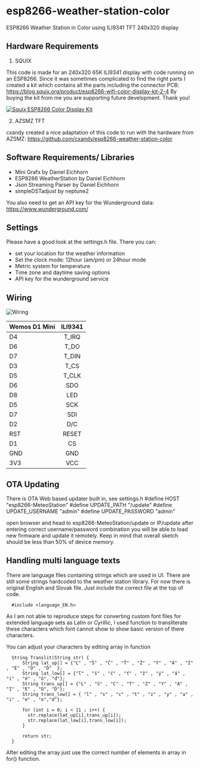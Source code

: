 # esp8266-weather-station-color

ESP8266 Weather Station in Color using ILI9341 TFT 240x320 display

## Hardware Requirements

1. SQUIX

This code is made for an 240x320 65K ILI9341 display with code running on an ESP8266.
Since it was sometimes complicated to find the right parts I created a kit which contains all the parts including the connector PCB:
https://blog.squix.org/product/esp8266-wifi-color-display-kit-2-4
By buying the kit from me you are supporting future development. Thank you!

[![Squix ESP8266 Color Display Kit](resources/ESP8266ColorDisplayKit.png)](https://blog.squix.org/product/esp8266-wifi-color-display-kit-2-4)

2. AZSMZ TFT

cxandy created a nice adaptation of this code to run with the hardware from AZSMZ:
https://github.com/cxandy/esp8266-weather-station-color



## Software Requirements/ Libraries
 * Mini Grafx by Daniel Eichhorn
 * ESP8266 WeatherStation by Daniel Eichhorn
 * Json Streaming Parser by Daniel Eichhorn
 * simpleDSTadjust by neptune2

You also need to get an API key for the Wunderground data: https://www.wunderground.com/

## Settings
Please have a good look at the settings.h file. There you can:
 * set your location for the weather information
 * Set the clock mode: 12hour (am/pm) or 24hour mode
 * Metric system for temperature
 * Time zone and daytime saving options
 * API key for the wunderground service

## Wiring

![Wiring](resources/PlaneSpotterWiring.png)

| Wemos D1 Mini | ILI9341      |
| ------------- |:-------------:|
| D4            | T_IRQ         |
| D6            | T_DO          |
| D7            | T_DIN         |
| D3            | T_CS          |
| D5            | T_CLK         |
| D6            | SDO           |
| D8            | LED           |
| D5            | SCK           |
| D7            | SDI           |
| D2            | D/C           |
| RST           | RESET         |
| D1            | CS            |
| GND           | GND           |
| 3V3           | VCC           |


## OTA Updating
There is OTA Web based updater built in, see settings.h
    #define HOST "esp8266-MeteoStation"
    #define UPDATE_PATH "/update"
    #define UPDATE_USERNAME "admin"
    #define UPDATE_PASSWORD "admin"

open browser and head to esp8266-MeteoStation/update or IP/update after entering correct username/password combination you will be able to load new firmware and update it remotely.
Keep in mind that overall sketch should be less than 50% of device memory.

## Handling multi language texts
There are language files containing strings which are used in UI.
There are still some strings hardcoded to the weather station library.
For now there is original English and Slovak file.
Just include the correct file at the top of code.
```
  #include <language_EN.h>
```

As I am not able to reproduce steps for converting custom font files for extended language sets as Latin or Cyrillic, I used function to transliterate these characters which font cannot show to show basic version of there characters.

You can adjust your characters by editing array in function
```
  String Translit(String str) {
      String lat_up[] = {"Ľ" , "Š" , "Č" , "Ť" , "Ž" , "Ý" , "Á" , "Í" , "É" , "Ô" , "Ď"  };
      String lat_low[] = {"ľ" , "š" , "č" , "ť" , "ž" , "ý" , "á" , "í" , "é" , "ô", "ď"};
      String trans_up[] = {"L" , "S" , "C" , "T" , "Z" , "Y" , "A" , "I" , "E" , "O", "D"};
      String trans_low[] = { "l" , "s" , "c" , "t" , "z" , "y" , "a" , "i" , "e" , "o","d"};

      for (int i = 0; i < 11 ; i++) {
        str.replace(lat_up[i],trans_up[i]);
        str.replace(lat_low[i],trans_low[i]);
      }

      return str;
  }
```
After editing the array just use the correct number of elements in array in for() function.
